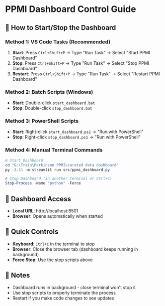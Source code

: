 # PPMI Dashboard Control Guide

## 🚀 How to Start/Stop the Dashboard

### Method 1: VS Code Tasks (Recommended)
1. **Start**: Press `Ctrl+Shift+P` → Type "Run Task" → Select "Start PPMI Dashboard"
2. **Stop**: Press `Ctrl+Shift+P` → Type "Run Task" → Select "Stop PPMI Dashboard"
3. **Restart**: Press `Ctrl+Shift+P` → Type "Run Task" → Select "Restart PPMI Dashboard"

### Method 2: Batch Scripts (Windows)
- **Start**: Double-click `start_dashboard.bat`
- **Stop**: Double-click `stop_dashboard.bat`

### Method 3: PowerShell Scripts
- **Start**: Right-click `start_dashboard.ps1` → "Run with PowerShell"
- **Stop**: Right-click `stop_dashboard.ps1` → "Run with PowerShell"

### Method 4: Manual Terminal Commands
```powershell
# Start Dashboard
cd "G:\Train\Parkinson PPMI\curated data dashboard"
py -3.11 -m streamlit run src/ppmi_dashboard.py

# Stop Dashboard (in another terminal or Ctrl+C)
Stop-Process -Name "python" -Force
```

## 📍 Dashboard Access
- **Local URL**: http://localhost:8501
- **Browser**: Opens automatically when started

## 🔧 Quick Controls
- **Keyboard**: `Ctrl+C` in the terminal to stop
- **Browser**: Close the browser tab (dashboard keeps running in background)
- **Force Stop**: Use the stop scripts above

## 📝 Notes
- Dashboard runs in background - close terminal won't stop it
- Use stop scripts to properly terminate the process
- Restart if you make code changes to see updates